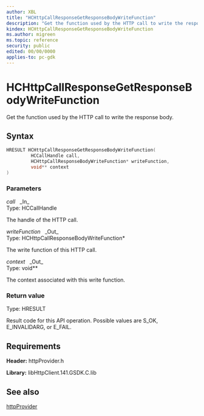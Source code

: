 ```yaml
---
author: XBL
title: "HCHttpCallResponseGetResponseBodyWriteFunction"
description: "Get the function used by the HTTP call to write the response body."
kindex: HCHttpCallResponseGetResponseBodyWriteFunction
ms.author: migreen
ms.topic: reference
security: public
edited: 00/00/0000
applies-to: pc-gdk
---
```


# HCHttpCallResponseGetResponseBodyWriteFunction  

Get the function used by the HTTP call to write the response body.  

## Syntax  
  
```cpp
HRESULT HCHttpCallResponseGetResponseBodyWriteFunction(  
         HCCallHandle call,  
         HCHttpCallResponseBodyWriteFunction* writeFunction,  
         void** context  
)  
```  
  
### Parameters  
  
*call* &nbsp;&nbsp;\_In\_  
Type: HCCallHandle  
  
The handle of the HTTP call.  
  
*writeFunction* &nbsp;&nbsp;\_Out\_  
Type: HCHttpCallResponseBodyWriteFunction*  
  
The write function of this HTTP call.  
  
*context* &nbsp;&nbsp;\_Out\_  
Type: void**  
  
The context associated with this write function.  
  
  
### Return value  
Type: HRESULT
  
Result code for this API operation. Possible values are S_OK, E_INVALIDARG, or E_FAIL.
  
## Requirements  
  
**Header:** httpProvider.h
  
**Library:** libHttpClient.141.GSDK.C.lib
  
## See also  
[httpProvider](../httpprovider_members.md)  
  
  

